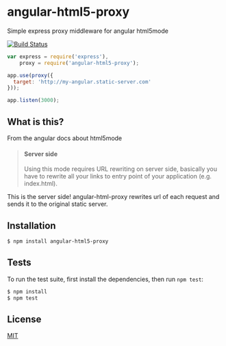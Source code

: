 # angular-html5-proxy

  Simple express proxy middleware for angular html5mode

  [![Build Status][travis-image]][travis-url]

```js
var express = require('express'),
    proxy = require('angular-html5-proxy');

app.use(proxy({
  target: 'http://my-angular.static-server.com' 
}));

app.listen(3000);
```

## What is this?

  From the angular docs about html5mode

  > #### Server side 
  > 
  > Using this mode requires URL rewriting on server side,
  > basically you have to rewrite all your links to entry point of your application (e.g. index.html).
  
  This is the server side! angular-html-proxy rewrites url of each request and sends it to the original static server.

## Installation

```bash
$ npm install angular-html5-proxy
```

## Tests

  To run the test suite, first install the dependencies, then run `npm test`:

```bash
$ npm install
$ npm test
```

## License

  [MIT](LICENSE)

[travis-image]: https://travis-ci.org/gifff/angular-html5-proxy.svg?branch=master
[travis-url]: https://travis-ci.org/gifff/angular-html5-proxy
